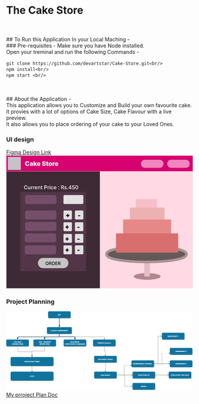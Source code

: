 # The Cake Store
<br/>
<br/>
## To Run this Application In your Local Maching - 
<br/>
### Pre-requisites - 
    Make sure you have Node installed.
<br/>
Open your treminal and run the following Commands -
<br/>


``` 
git clone https://github.com/devartstar/Cake-Store.git<br/>
npm install<br/>
npm start <br/>
```

<br/>
<br/>
## About the Application -
<br/>
This application allows you to Customize and Build your own favourite cake. <br/>
It provies with a lot of options of Cake Size, Cake Flavour with a live preview. <br/>
It also allows you to place ordering of your cake to your Loved Ones.

### UI design
[Figma Design Link](https://www.figma.com/file/Ixbe4bU8sgMp3dLxucBuxN/Untitled?node-id=0%3A1)<br/>
![Desktop View](./public/ReadMeImages/Cake-Design-figma.png)

### Project Planning
![Daywise Plan](./public/ReadMeImages/planning.png)
<br/>
[My prroject Plan Doc](https://docs.google.com/document/d/1ww76N1wsZHoqxcTdmpksQvTjspI-IQx54l7hGztA8WY/edit?usp=sharing)
<br/>
